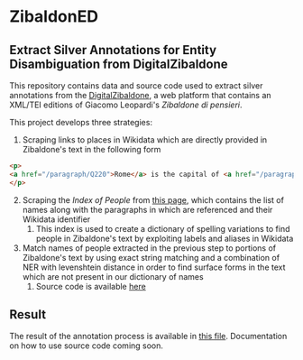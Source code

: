 # ZibaldonED

## Extract Silver Annotations for Entity Disambiguation from DigitalZibaldone

This repository contains data and source code used to extract silver annotations from the [DigitalZibaldone](https://digitalzibaldone.net/), a web platform that contains an XML/TEI editions of Giacomo Leopardi's *Zibaldone 
di pensieri*.

This project develops three strategies:

1. Scraping links to places in Wikidata which are directly provided in Zibaldone's text in the following form

```html
<p> 
<a href="/paragraph/Q220">Rome</a> is the capital of <a href="/paragraph/Q38">Italy</a>
</p>
```
2. Scraping the *Index of People* from [this page](https://digitalzibaldone.net/index/people), which contains the list 
   of names along with the paragraphs in which are referenced and their Wikidata identifier
   1. This index is used to create a dictionary of spelling variations to find people in Zibaldone's text by exploiting 
      labels 
      and aliases in Wikidata 
3. Match names of people extracted in the previous step to portions of Zibaldone's text by using exact string 
   matching and a combination of NER with levenshtein distance in order to find surface forms in the text which are 
   not present in our dictionary of names
   1. Source code is available [here](annotate_paragraphs.py)

## Result

The result of the annotation process is available in  [this file](annotations.csv). 
Documentation on how to use source code coming soon.
